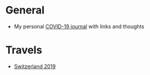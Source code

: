 
# General

- My personal [COVID-19 journal](covid19-journal.md) with links and thoughts

# Travels
- [Switzerland 2019](travels/switzerland.md)